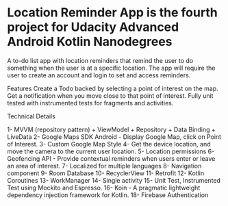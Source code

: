 # Location Reminder App is the fourth project for Udacity Advanced Android Kotlin Nanodegrees

A to-do list app with location reminders that remind the user to do something when the user is at a specific location. The app will require the user to create an account and login to set and access reminders.

Features
    Create a Todo backed by selecting a point of interest on the map.
    Get a notification when you move close to that point of interest.
    Fully unit tested with instrumented tests for fragments and activities.

Technical Details

   1- MVVM (repository pattern) + ViewModel + Repository + Data Binding + LiveData
   2- Google Maps SDK Android - Display Google Map, click on Point of Interest.
   3- Custom Google Map Style
   4- Get the device location, and move the camera to the current user location.
   5- Location permissions
   6- Geofencing API - Provide contextual reminders when users enter or leave an area of interest.
   7- Localized for multiple languages
   8- Navigation component
   9- Room Database
   10- RecyclerView
   11- Retrofit
   12- Kotlin Coroutines
   13- WorkManager
   14- Single activity
   15- Unit Test, Instrumented Test using Mockito and Espresso.
   16- Koin - A pragmatic lightweight dependency injection framework for Kotlin.
   18- Firebase Authentication 
